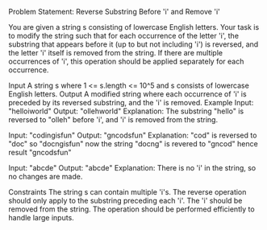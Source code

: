 Problem Statement: Reverse Substring Before 'i' and Remove 'i'

You are given a string s consisting of lowercase English letters. Your task is to modify the string such that for each occurrence of the letter 'i', the substring that appears before it (up to but not including 'i') is reversed, and the letter 'i' itself is removed from the string. If there are multiple occurrences of 'i', this operation should be applied separately for each occurrence.

Input
A string s where 1 <= s.length <= 10^5 and s consists of lowercase English letters.
Output
A modified string where each occurrence of 'i' is preceded by its reversed substring, and the 'i' is removed.
Example
Input: "helloiworld"
Output: "ollehworld"
Explanation: The substring "hello" is reversed to "olleh" before 'i', and 'i' is removed from the string.

Input: "codingisfun"
Output: "gncodsfun"
Explanation: "cod" is reversed to "doc" so "docngisfun" now the string "docng" is revered to "gncod" hence result "gncodsfun"

Input: "abcde"
Output: "abcde"
Explanation: There is no 'i' in the string, so no changes are made.


Constraints
The string s can contain multiple 'i's.
The reverse operation should only apply to the substring preceding each 'i'.
The 'i' should be removed from the string.
The operation should be performed efficiently to handle large inputs.